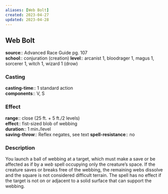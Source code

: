 ```yaml
---
aliases: [Web Bolt]
created: 2023-04-27
updated: 2023-04-28
---
```


## Web Bolt

**source**:: Advanced Race Guide pg. 107  
**school**:: conjuration (creation)
**level**:: arcanist 1, bloodrager 1, magus 1, sorcerer 1, witch 1, wizard 1 (drow)

### Casting

**casting-time**:: 1 standard action  
**components**:: V, S

### Effect

**range**:: close (25 ft. + 5 ft./2 levels)  
**effect**:: fist-sized blob of webbing  
**duration**:: 1 min./level  
**saving-throw**:: Reflex negates, see text
**spell-resistance**:: no

### Description

You launch a ball of webbing at a target, which must make a save or be affected as if by a *web* spell occupying only the creature’s space. If the creature saves or breaks free of the webbing, the remaining webs dissolve and the square is not considered difficult terrain. The spell has no effect if the target is not on or adjacent to a solid surface that can support the webbing.
